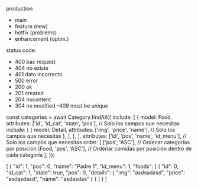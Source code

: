 production
- main
- feature (new)
- hotfix (problems)
- enhancement (optim.)

status code:
- 400  bac request
- 404 no existe
- 401 dato incorrecto
- 500 error
- 200 ok
- 201 created
- 204 nocontent
- 304 no modified
-409 must be unique

const categories = await Category.findAll({
  include: [
    {
      model: Food,
      attributes: ['id', 'id_cat', 'state', 'pos'], // Solo los campos que necesitas
      include: [
        {
          model: Detail,
          attributes: ['img', 'price', 'name'], // Solo los campos que necesitas
        },
      ],
    },
  ],
  attributes: ['id', 'pos', 'name', 'id_menu'], // Solo los campos que necesitas
  order: [
    ['pos', 'ASC'], // Ordenar categorías por posición
    [Food, 'pos', 'ASC'], // Ordenar comidas por posición dentro de cada categoría
  ],
});

[
  {
    "id": 1,
    "pos": 0,
    "name": "Padre 1",
    "id_menu": 1,
    "foods": [
      {
        "id": 0,
        "id_cat": 1,
        "state": true,
        "pos": 0,
        "details": {
          "img": "asdsadasd",
          "price": "asdasdasd",
          "name": "asdasdas"
        }
      }
    ]
  }
]